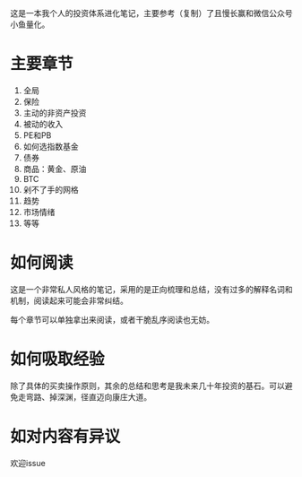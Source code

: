 这是一本我个人的投资体系进化笔记，主要参考（复制）了且慢长赢和微信公众号小鱼量化。

# 主要章节

1. 全局
2. 保险
3. 主动的非资产投资
4. 被动的收入
5. PE和PB
6. 如何选指数基金
7. 债券
8. 商品：黄金、原油
9. BTC
10. 剁不了手的网格
11. 趋势
12. 市场情绪
13. 等等

# 如何阅读
这是一个非常私人风格的笔记，采用的是正向梳理和总结，没有过多的解释名词和机制，阅读起来可能会非常纠结。

每个章节可以单独拿出来阅读，或者干脆乱序阅读也无妨。

# 如何吸取经验

除了具体的买卖操作原则，其余的总结和思考是我未来几十年投资的基石。可以避免走弯路、掉深渊，径直迈向康庄大道。

# 如对内容有异议

欢迎issue